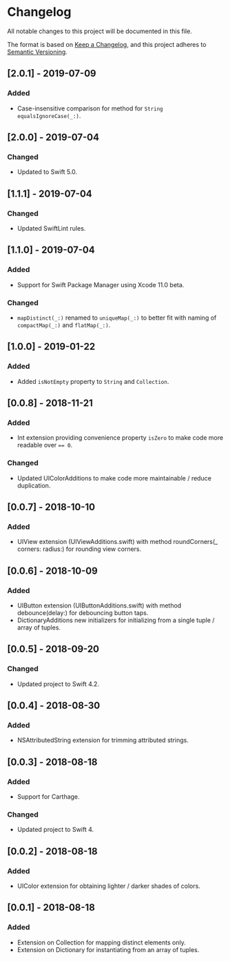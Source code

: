 # Changelog
All notable changes to this project will be documented in this file.

The format is based on [Keep a Changelog](https://keepachangelog.com/en/1.0.0/),
and this project adheres to [Semantic Versioning](https://semver.org/spec/v2.0.0.html).

## [2.0.1] - 2019-07-09
### Added
- Case-insensitive comparison for method for `String` `equalsIgnoreCase(_:)`.

## [2.0.0] - 2019-07-04
### Changed
- Updated to Swift 5.0.

## [1.1.1] - 2019-07-04
### Changed
- Updated SwiftLint rules.

## [1.1.0] - 2019-07-04
### Added
- Support for Swift Package Manager using Xcode 11.0 beta.

### Changed
- `mapDistinct(_:)` renamed to `uniqueMap(_:)` to better fit with naming of `compactMap(_:)` and `flatMap(_:)`.

## [1.0.0] - 2019-01-22
### Added
- Added `isNotEmpty` property to `String` and `Collection`.

## [0.0.8] - 2018-11-21
### Added
- Int extension providing convenience property `isZero` to make code more readable over `== 0`.
### Changed
- Updated UIColorAdditions to make code more maintainable / reduce duplication.

## [0.0.7] - 2018-10-10
### Added
- UIView extension (UIViewAdditions.swift) with method roundCorners(_ corners: radius:) for rounding view corners.

## [0.0.6] - 2018-10-09
### Added
- UIButton extension (UIButtonAdditions.swift) with method debounce(delay:) for debouncing button taps.
- DictionaryAdditions new initializers for initializing from a single tuple / array of tuples.

## [0.0.5] - 2018-09-20
### Changed
- Updated project to Swift 4.2.

## [0.0.4] - 2018-08-30
### Added
- NSAttributedString extension for trimming attributed strings.

## [0.0.3] - 2018-08-18
### Added
- Support for Carthage.
### Changed
- Updated project to Swift 4.

## [0.0.2] - 2018-08-18
### Added
- UIColor extension for obtaining lighter / darker shades of colors.

## [0.0.1] - 2018-08-18
### Added
- Extension on Collection for mapping distinct elements only.
- Extension on Dictionary for instantiating from an array of tuples.